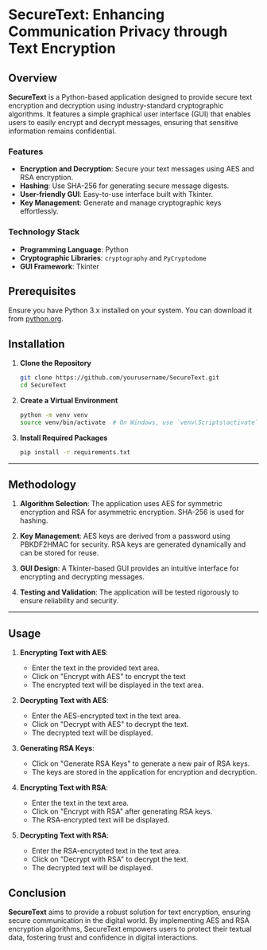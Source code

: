 # SecureText: Enhancing Communication Privacy through Text Encryption

##  Overview

**SecureText** is a Python-based application designed to provide secure text encryption and decryption using industry-standard cryptographic algorithms. It features a simple graphical user interface (GUI) that enables users to easily encrypt and decrypt messages, ensuring that sensitive information remains confidential.

### Features

- **Encryption and Decryption**: Secure your text messages using AES and RSA encryption.
- **Hashing**: Use SHA-256 for generating secure message digests.
- **User-friendly GUI**: Easy-to-use interface built with Tkinter.
- **Key Management**: Generate and manage cryptographic keys effortlessly.

### Technology Stack

- **Programming Language**: Python
- **Cryptographic Libraries**: `cryptography` and `PyCryptodome`
- **GUI Framework**: Tkinter

## Prerequisites

Ensure you have Python 3.x installed on your system. You can download it from [python.org](https://www.python.org/).

## Installation

1. **Clone the Repository**

   ```bash
   git clone https://github.com/yourusername/SecureText.git
   cd SecureText
   ```

2. **Create a Virtual Environment**

   ```bash
   python -m venv venv
   source venv/bin/activate  # On Windows, use `venv\Scripts\activate`
   ```

3. **Install Required Packages**

   ```bash
   pip install -r requirements.txt
   ```
---
## Methodology

1. **Algorithm Selection**: The application uses AES for symmetric encryption and RSA for asymmetric encryption. SHA-256 is used for hashing.
   
2. **Key Management**: AES keys are derived from a password using PBKDF2HMAC for security. RSA keys are generated dynamically and can be stored for reuse.

3. **GUI Design**: A Tkinter-based GUI provides an intuitive interface for encrypting and decrypting messages.

4. **Testing and Validation**: The application will be tested rigorously to ensure reliability and security.

---
## Usage

1. **Encrypting Text with AES**:
   - Enter the text in the provided text area.
   - Click on "Encrypt with AES" to encrypt the text
   - The encrypted text will be displayed in the text area.

2. **Decrypting Text with AES**:
   - Enter the AES-encrypted text in the text area.
   - Click on "Decrypt with AES" to decrypt the text.
   - The decrypted text will be displayed.

3. **Generating RSA Keys**:
   - Click on "Generate RSA Keys" to generate a new pair of RSA keys.
   - The keys are stored in the application for encryption and decryption.

4. **Encrypting Text with RSA**:
   - Enter the text in the text area.
   - Click on "Encrypt with RSA" after generating RSA keys.
   - The RSA-encrypted text will be displayed.

5. **Decrypting Text with RSA**:
   - Enter the RSA-encrypted text in the text area.
   - Click on "Decrypt with RSA" to decrypt the text.
   - The decrypted text will be displayed.



## Conclusion

**SecureText** aims to provide a robust solution for text encryption, ensuring secure communication in the digital world. By implementing AES and RSA encryption algorithms, SecureText empowers users to protect their textual data, fostering trust and confidence in digital interactions.